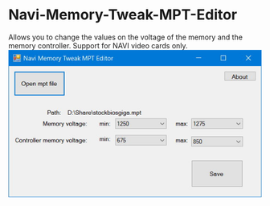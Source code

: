 # Navi-Memory-Tweak-MPT-Editor
Allows you to change the values on the voltage of the memory and the memory controller. Support for NAVI video cards only.
![Image alt](https://github.com/Mishanstvo/Navi-Memory-Tweak-MPT-Editor/blob/master/image.jpg)

